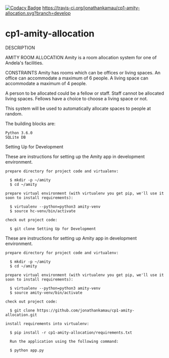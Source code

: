 [![Codacy Badge](https://api.codacy.com/project/badge/Grade/475f95a67aea4b2a9cef2d901d9b7e7d)](https://www.codacy.com/app/jonathankamau/cp1-amity-allocation?utm_source=github.com&amp;utm_medium=referral&amp;utm_content=jonathankamau/cp1-amity-allocation&amp;utm_campaign=Badge_Grade)
https://travis-ci.org/jonathankamau/cp1-amity-allocation.svg?branch=develop
# cp1-amity-allocation

DESCRIPTION 

AMITY ROOM ALLOCATION
Amity is a room allocation system for one of Andela's facilities.

CONSTRAINTS
Amity has rooms which can be offices or living spaces. An office can accommodate a maximum of 6 people. A living space can accommodate a maximum of 4 people.

A person to be allocated could be a fellow or staff. Staff cannot be allocated living spaces. Fellows have a choice to choose a living space or not.

This system will be used to automatically allocate spaces to people at random.

The building blocks are:

    Python 3.6.0
    SQLite DB

Setting Up for Development

These are instructions for setting up the Amity app in development environment.

    prepare directory for project code and virtualenv:

      $ mkdir -p ~/amity
      $ cd ~/amity

    prepare virtual environment (with virtualenv you get pip, we'll use it soon to install requirements):

      $ virtualenv --python=python3 amity-venv
      $ source hc-venv/bin/activate

    check out project code:

      $ git clone Setting Up for Development

These are instructions for setting up Amity app in development environment.

    prepare directory for project code and virtualenv:

      $ mkdir -p ~/amity
      $ cd ~/amity

    prepare virtual environment (with virtualenv you get pip, we'll use it soon to install requirements):

      $ virtualenv --python=python3 amity-venv
      $ source amity-venv/bin/activate

    check out project code:

      $ git clone https://github.com/jonathankamau/cp1-amity-allocation.git

    install requirements into virtualenv:

      $ pip install -r cp1-amity-allocation/requirements.txt

      Run the application using the following command:

      $ python app.py







